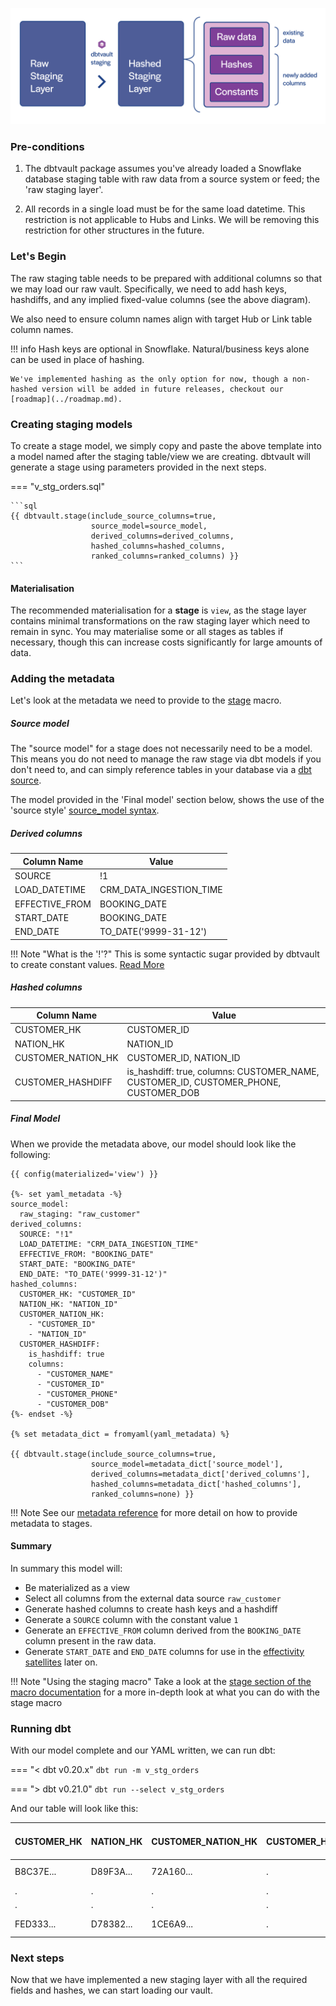 ![alt text](../assets/images/staging.png "Staging from a raw table to the raw vault")

### Pre-conditions

1. The dbtvault package assumes you've already loaded a Snowflake database staging table with raw data 
from a source system or feed; the 'raw staging layer'.

2. All records in a single load must be for the same load datetime. This restriction is not applicable to Hubs and Links.
   We will be removing this restriction for other structures in the future. 

### Let's Begin

The raw staging table needs to be prepared with additional columns so that we may load our raw vault.
Specifically, we need to add hash keys, hashdiffs, and any implied fixed-value columns (see the above diagram).

We also need to ensure column names align with target Hub or Link table column names.

!!! info
    Hash keys are optional in Snowflake. Natural/business keys alone can be used in place of hashing. 
    
    We've implemented hashing as the only option for now, though a non-hashed version will be added in future releases, checkout our [roadmap](../roadmap.md).

### Creating staging models

To create a stage model, we simply copy and paste the above template into a model named after the staging table/view we
are creating. dbtvault will generate a stage using parameters provided in the next steps.

=== "v_stg_orders.sql"

    ```sql
    {{ dbtvault.stage(include_source_columns=true,
                      source_model=source_model,
                      derived_columns=derived_columns,
                      hashed_columns=hashed_columns,
                      ranked_columns=ranked_columns) }}
    ```

#### Materialisation

The recommended materialisation for a **stage** is `view`, as the stage layer contains minimal transformations on the 
raw staging layer which need to remain in sync. You may materialise some or all stages as tables if necessary, though this
can increase costs significantly for large amounts of data. 

### Adding the metadata

Let's look at the metadata we need to provide to the [stage](../macros.md#stage) macro.

##### Source model

The "source model" for a stage does not necessarily need to be a model. This means you do not need to manage
the raw stage via dbt models if you don't need to, and can simply reference tables in your database via a 
[dbt source](https://docs.getdbt.com/docs/building-a-dbt-project/using-sources).

The model provided in the 'Final model' section below, shows the use of the 'source style' 
[source_model syntax](../macros.md#source_model-syntax).

##### Derived columns

| Column Name    | Value                   |
|----------------|-------------------------|
| SOURCE         | !1                      |
| LOAD_DATETIME  | CRM_DATA_INGESTION_TIME |
| EFFECTIVE_FROM | BOOKING_DATE            |
| START_DATE     | BOOKING_DATE            |
| END_DATE       | TO_DATE('9999-31-12')   |

!!! Note "What is the '!'?"
    This is some syntactic sugar provided by dbtvault to create constant values. [Read More](../macros.md#constants-derived-columns)
    

##### Hashed columns

| Column Name        | Value                                                                                |
|--------------------|--------------------------------------------------------------------------------------|
| CUSTOMER_HK        | CUSTOMER_ID                                                                          |
| NATION_HK          | NATION_ID                                                                            |
| CUSTOMER_NATION_HK | CUSTOMER_ID, NATION_ID                                                               |
| CUSTOMER_HASHDIFF  | is_hashdiff: true, columns: CUSTOMER_NAME, CUSTOMER_ID, CUSTOMER_PHONE, CUSTOMER_DOB |

##### Final Model

When we provide the metadata above, our model should look like the following:

```jinja
{{ config(materialized='view') }}

{%- set yaml_metadata -%}
source_model: 
  raw_staging: "raw_customer"
derived_columns:
  SOURCE: "!1"
  LOAD_DATETIME: "CRM_DATA_INGESTION_TIME"
  EFFECTIVE_FROM: "BOOKING_DATE"
  START_DATE: "BOOKING_DATE"
  END_DATE: "TO_DATE('9999-31-12')"
hashed_columns:
  CUSTOMER_HK: "CUSTOMER_ID"
  NATION_HK: "NATION_ID"
  CUSTOMER_NATION_HK:
    - "CUSTOMER_ID"
    - "NATION_ID"
  CUSTOMER_HASHDIFF:
    is_hashdiff: true
    columns:
      - "CUSTOMER_NAME"
      - "CUSTOMER_ID"
      - "CUSTOMER_PHONE"
      - "CUSTOMER_DOB"
{%- endset -%}

{% set metadata_dict = fromyaml(yaml_metadata) %}

{{ dbtvault.stage(include_source_columns=true,
                  source_model=metadata_dict['source_model'],
                  derived_columns=metadata_dict['derived_columns'],
                  hashed_columns=metadata_dict['hashed_columns'],
                  ranked_columns=none) }}
```

!!! Note
    See our [metadata reference](../metadata.md#staging) for more detail on how to provide metadata to stages.


#### Summary 

In summary this model will:

- Be materialized as a view
- Select all columns from the external data source `raw_customer`
- Generate hashed columns to create hash keys and a hashdiff
- Generate a `SOURCE` column with the constant value `1`
- Generate an `EFFECTIVE_FROM` column derived from the `BOOKING_DATE` column present in the raw data.
- Generate `START_DATE` and `END_DATE` columns for use in the [effectivity satellites](tut_eff_satellites.md) later on.

!!! Note "Using the staging macro"
    Take a look at the [stage section of the macro documentation](../macros.md#stage) for a more in-depth look at what you can do with the stage macro

### Running dbt

With our model complete and our YAML written, we can run dbt:

=== "< dbt v0.20.x"
    `dbt run -m v_stg_orders`

=== "> dbt v0.21.0"
    `dbt run --select v_stg_orders`

And our table will look like this:

| CUSTOMER_HK | NATION_HK | CUSTOMER_NATION_HK | CUSTOMER_HASHDIFF | (source table columns) | LOAD_DATETIME           | SOURCE | EFFECTIVE_FROM | START_DATE | END_DATE   |
|-------------|-----------|--------------------|-------------------|------------------------|-------------------------|--------|----------------|------------|------------|
| B8C37E...   | D89F3A... | 72A160...          | .                 | .                      | 1993-01-01 00:00:00.000 | 1      | 1993-01-01     | 1993-01-01 | 9998-31-12 |
| .           | .         | .                  | .                 | .                      | .                       | 1      | .              | .          | .          |
| .           | .         | .                  | .                 | .                      | .                       | 1      | .              | .          | .          |
| FED333...   | D78382... | 1CE6A9...          | .                 | .                      | 1993-01-01 00:00:00.000 | 1      | 1993-01-01     | 1993-01-01 | 9998-31-12 |

### Next steps

Now that we have implemented a new staging layer with all the required fields and hashes, we can start loading our vault.